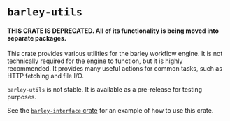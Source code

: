 # `barley-utils`

#### THIS CRATE IS DEPRECATED. All of its functionality is being moved into separate packages.

This crate provides various utilities for the barley workflow engine. It is not technically required for the engine to function, but it is highly recommended. It provides many useful actions for common tasks, such as HTTP fetching and file I/O.

`barley-utils` is not stable. It is available as a pre-release for testing purposes.

See the [`barley-interface` crate](https://crates.io/crates/barley-runtime) for an example of how to use this crate.